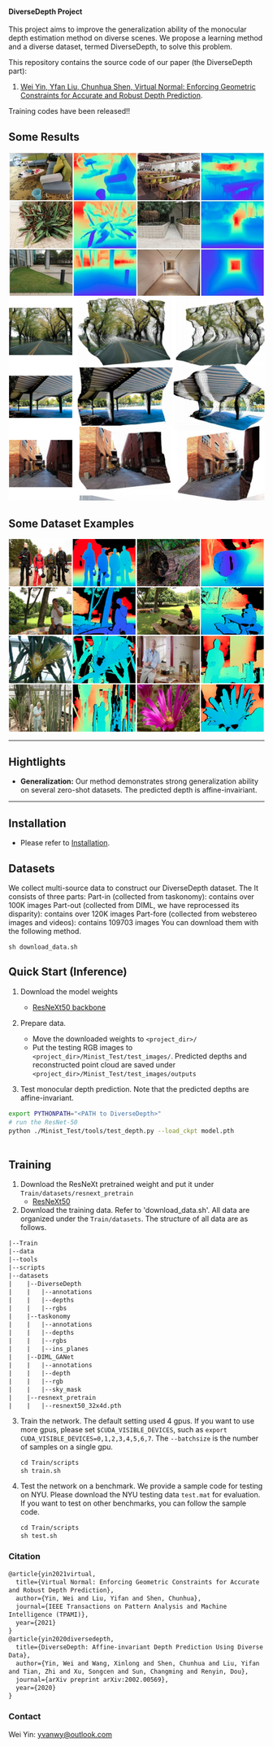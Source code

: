 #### DiverseDepth Project
This project aims to improve the generalization ability of the monocular depth estimation method on diverse scenes. We propose a learning method and a diverse dataset, termed DiverseDepth, to solve this problem. 

This repository contains the source code of our paper (the DiverseDepth part):
1. [Wei Yin, Yfan Liu, Chunhua Shen, Virtual Normal: Enforcing Geometric Constraints for Accurate and Robust Depth Prediction](https://arxiv.org/abs/2103.04216).

Training codes have been released!!

## Some Results

![Any images online](./examples/any_imgs.jpg)
![Point cloud](./examples/pcd.png)

## Some Dataset Examples
![Dataset](./examples/dataset_examples.png)


****
## Hightlights
- **Generalization:** Our method demonstrates strong generalization ability on several zero-shot datasets. The predicted depth is affine-invairiant.


****
## Installation
- Please refer to [Installation](./Installation.md).

## Datasets
We collect multi-source data to construct our DiverseDepth dataset. The It consists of three parts:
Part-in (collected from taskonomy):  contains over 100K images
Part-out (collected from DIML, we have reprocessed its disparity): contains over 120K images
Part-fore (collected from webstereo images and videos): contains 109703 images
You can download them with the following method.

```
sh download_data.sh
```


## Quick Start (Inference)

1. Download the model weights
   * [ResNeXt50 backbone](https://cloudstor.aarnet.edu.au/plus/s/ixWf3nTJFZ0YE4q)
2. Prepare data. 
   * Move the downloaded weights to  `<project_dir>/` 
   * Put the testing RGB images to `<project_dir>/Minist_Test/test_images/`. Predicted depths and reconstructed point cloud are saved under `<project_dir>/Minist_Test/test_images/outputs`

3. Test monocular depth prediction. Note that the predicted depths are affine-invariant. 
```bash
export PYTHONPATH="<PATH to DiverseDepth>"
# run the ResNet-50
python ./Minist_Test/tools/test_depth.py --load_ckpt model.pth
 
```

## Training

1. Download the ResNeXt pretrained weight and put it under `Train/datasets/resnext_pretrain`
   * [ResNeXt50](https://cloudstor.aarnet.edu.au/plus/s/J87DYsTlOjD83LR)
2. Download the training data. Refer to 'download_data.sh'. All data are organized under the `Train/datasets`. The structure of all data are as follows. 
```
|--Train
|--data
|--tools
|--scripts
|--datasets
|    |--DiverseDepth
|    |   |--annotations
|    |   |--depths
|    |   |--rgbs
|    |--taskonomy
|    |   |--annotations
|    |   |--depths
|    |   |--rgbs
|    |   |--ins_planes
|    |--DIML_GANet
|    |   |--annotations
|    |   |--depth
|    |   |--rgb
|    |   |--sky_mask
|    |--resnext_pretrain
|    |   |--resnext50_32x4d.pth
```
3. Train the network. The default setting used 4 gpus. If you want to use more gpus, please set `$CUDA_VISIBLE_DEVICES`, such as `export CUDA_VISIBLE_DEVICES=0,1,2,3,4,5,6,7`.
   The `--batchsize` is the number of samples on a single gpu. 
   ```
   cd Train/scripts
   sh train.sh
   ```

4. Test the network on a benchmark. We provide a sample code for testing on NYU. Please download the NYU testing data `test.mat` for evaluation. If you want to test on other benchmarks, you can follow the sample code.
   ```
   cd Train/scripts
   sh test.sh
   ```

### Citation
```
@article{yin2021virtual,
  title={Virtual Normal: Enforcing Geometric Constraints for Accurate and Robust Depth Prediction},
  author={Yin, Wei and Liu, Yifan and Shen, Chunhua},
  journal={IEEE Transactions on Pattern Analysis and Machine Intelligence (TPAMI)},
  year={2021}
}
@article{yin2020diversedepth,
  title={DiverseDepth: Affine-invariant Depth Prediction Using Diverse Data},
  author={Yin, Wei and Wang, Xinlong and Shen, Chunhua and Liu, Yifan and Tian, Zhi and Xu, Songcen and Sun, Changming and Renyin, Dou},
  journal={arXiv preprint arXiv:2002.00569},
  year={2020}
}
```
### Contact
Wei Yin: yvanwy@outlook.com
